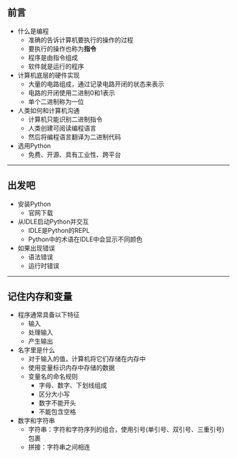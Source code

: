 ## 前言

* 什么是编程
    * 准确的告诉计算机要执行的操作的过程
    * 要执行的操作也称为**指令**
    * 程序是由指令组成
    * 软件就是运行的程序
* 计算机底层的硬件实现
    * 大量的电路组成，通过记录电路开闭的状态来表示
    * 电路的开闭使用二进制0和1表示
    * 单个二进制称为一位
* 人类如何和计算机沟通
    * 计算机只能识别二进制指令
    * 人类创建可阅读编程语言
    * 然后将编程语言翻译为二进制代码
* 选用Python
    * 免费、开源、具有工业性、跨平台

----

## 出发吧

* 安装Python
    * 官网下载
* 从IDLE启动Python并交互
    * IDLE是Python的REPL
    * Python中的术语在IDLE中会显示不同颜色
* 如果出现错误
    * 语法错误
    * 运行时错误

----

## 记住内存和变量

* 程序通常具备以下特征
    * 输入
    * 处理输入
    * 产生输出
* 名字里是什么
  * 对于输入的值，计算机将它们存储在内存中
  * 使用变量标识内存中存储的数据
  * 变量名的命名规则
    * 字母、数字、下划线组成
    * 区分大小写
    * 数字不能开头
    * 不能包含空格
* 数字和字符串
  * 字符串：字符和字符序列的组合，使用引号(单引号、双引号、三重引号)包裹
  * 拼接：字符串之间相连
